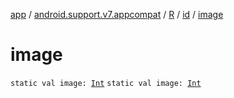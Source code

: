 [app](../../../index.md) / [android.support.v7.appcompat](../../index.md) / [R](../index.md) / [id](index.md) / [image](.)

# image

`static val image: `[`Int`](https://kotlinlang.org/api/latest/jvm/stdlib/kotlin/-int/index.html)
`static val image: `[`Int`](https://kotlinlang.org/api/latest/jvm/stdlib/kotlin/-int/index.html)